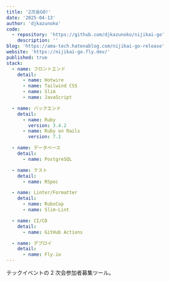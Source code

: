 ```yaml
---
title: '2次会GO!'
date: '2025-04-13'
author: 'djkazunoko'
code:
  - repository: 'https://github.com/djkazunoko/nijikai-go'
    description: ''
blog: 'https://ama-tech.hatenablog.com/nijikai-go-release'
website: 'https://nijikai-go.fly.dev/'
published: true
stack:
  - name: フロントエンド
    detail:
      - name: Hotwire
      - name: Tailwind CSS
      - name: Slim
      - name: JavaScript

  - name: バックエンド
    detail:
      - name: Ruby
        version: 3.4.2
      - name: Ruby on Rails
        version: 7.1

  - name: データベース
    detail:
      - name: PostgreSQL

  - name: テスト
    detail:
      - name: RSpec

  - name: Linter/Formatter
    detail:
      - name: RuboCop
      - name: Slim-Lint

  - name: CI/CD
    detail:
      - name: GitHub Actions

  - name: デプロイ
    detail:
      - name: Fly.io
---
```


テックイベントの 2 次会参加者募集ツール。
